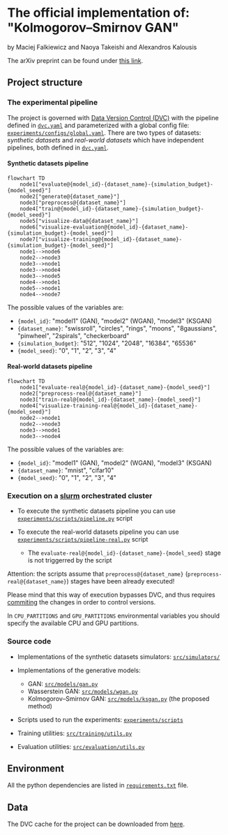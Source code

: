 # The official implementation of: "Kolmogorov–Smirnov GAN"

by Maciej Falkiewicz and Naoya Takeishi and Alexandros Kalousis

The arXiv preprint can be found under [this link](https://arxiv.org/abs/2406.19948).

## Project structure

### The experimental pipeline

The project is governed with [Data Version Control (DVC)](https://dvc.org/) with the pipeline defined in [`dvc.yaml`](dvc.yaml) and parameterized with a global config file: [`experiments/configs/global.yaml`](experiments/configs/global.yaml). There are two types of datasets: *synthetic datasets* and *real-world datasets* which have independent pipelines, both defined in [`dvc.yaml`](dvc.yaml).

#### Synthetic datasets pipeline

```mermaid
flowchart TD
	node1["evaluate@{model_id}-{dataset_name}-{simulation_budget}-{model_seed}"]
	node2["generate@{dataset_name}"]
	node3["preprocess@{dataset_name}"]
	node4["train@{model_id}-{dataset_name}-{simulation_budget}-{model_seed}"]
	node5["visualize-data@{dataset_name}"]
	node6["visualize-evaluation@{model_id}-{dataset_name}-{simulation_budget}-{model_seed}"]
	node7["visualize-training@{model_id}-{dataset_name}-{simulation_budget}-{model_seed}"]
	node1-->node6
	node2-->node3
	node3-->node1
	node3-->node4
	node3-->node5
	node4-->node1
	node5-->node1
	node4-->node7
```

The possible values of the variables are:
- `{model_id}`: "model1" (GAN), "model2" (WGAN), "model3" (KSGAN) 
- `{dataset_name}`: "swissroll", "circles", "rings", "moons", "8gaussians", "pinwheel", "2spirals", "checkerboard"
- `{simulation_budget}`: "512", "1024", "2048", "16384", "65536"
- `{model_seed}`: "0", "1", "2", "3", "4"

#### Real-world datasets pipeline

```mermaid
flowchart TD
	node1["evaluate-real@{model_id}-{dataset_name}-{model_seed}"]
	node2["preprocess-real@{dataset_name}"]
	node3["train-real@{model_id}-{dataset_name}-{model_seed}"]
	node4["visualize-training-real@{model_id}-{dataset_name}-{model_seed}"]
	node2-->node1
	node2-->node3
	node3-->node1
	node3-->node4
```

The possible values of the variables are:
- `{model_id}`: "model1" (GAN), "model2" (WGAN), "model3" (KSGAN) 
- `{dataset_name}`: "mnist", "cifar10"
- `{model_seed}`: "0", "1", "2", "3", "4"

### Execution on a [slurm](https://slurm.schedmd.com/overview.html) orchestrated cluster

- To execute the synthetic datasets pipeline you can use [`experiments/scripts/pipeline.py`](experiments/scripts/pipeline.py) script
- To execute the real-world datasets pipeline you can use [`experiments/scripts/pipeline-real.py`](experiments/scripts/pipeline-real.py) script
  
  - The `evaluate-real@{model_id}-{dataset_name}-{model_seed}` stage is not triggerred by the script

Attention: the scripts assume that `preprocess@{dataset_name}` (`preprocess-real@{dataset_name}`) stages have been already executed!

Please mind that this way of execution bypasses DVC, and thus requires [commiting](https://dvc.org/doc/command-reference/commit) the changes in order to control versions.

In `CPU_PARTITIONS` and `GPU_PARTITIONS` environmental variables you should specify the available CPU and GPU partitions.

### Source code

- Implementations of the synthetic datasets simulators: [`src/simulators/`](src/simulators)
- Implementations of the generative models:
 
  - GAN: [`src/models/gan.py`](src/models/gan.py)
  - Wasserstein GAN: [`src/models/wgan.py`](src/models/wgan.py)
  - Kolmogorov–Smirnov GAN: [`src/models/ksgan.py`](src/models/ksgan.py) (the proposed method)
- Scripts used to run the experiments: [`experiments/scripts`](experiments/scripts)
- Training utilities: [`src/training/utils.py`](src/training/utils.py)
- Evaluation utilities: [`src/evaluation/utils.py`](src/evaluation/utils.py)

## Environment

All the python dependencies are listed in [`requirements.txt`](requirements.txt) file.

## Data

The DVC cache for the project can be downloaded from [here](https://hessoit-my.sharepoint.com/:u:/g/personal/maciej_falkiewi_hes-so_ch/Eb9L_CSaWFBOkUA-1qyTFrIB7RkbEBCN3uaXzSSorTW04A?e=y4wLyd).

